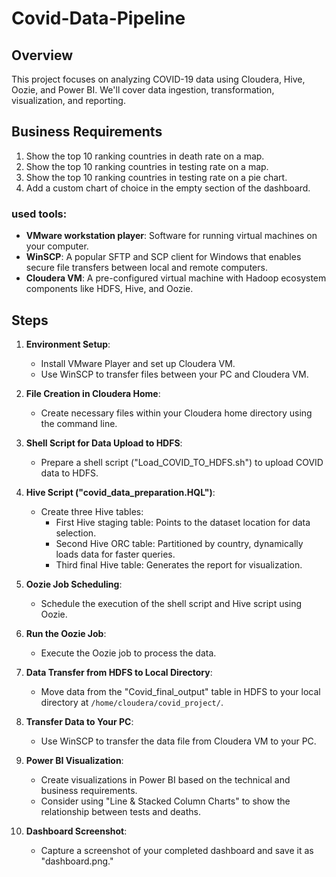 # Covid-Data-Pipeline

## Overview
This project focuses on analyzing COVID-19 data using Cloudera, Hive, Oozie, and Power BI. We'll cover data ingestion, transformation, visualization, and reporting.

## Business Requirements

1. Show the top 10 ranking countries in death rate on a map.
2. Show the top 10 ranking countries in testing rate on a map.
3. Show the top 10 ranking countries in testing rate on a pie chart.
4. Add a custom chart of choice in the empty section of the dashboard.


### used tools:
- **VMware workstation player**: Software for running virtual machines on your computer.
- **WinSCP**: A popular SFTP and SCP client for Windows that enables secure file transfers between local and remote computers.
- **Cloudera VM**: A pre-configured virtual machine with Hadoop ecosystem components like HDFS, Hive, and Oozie.

## Steps

1. **Environment Setup**:
   - Install VMware Player and set up Cloudera VM.
   - Use WinSCP to transfer files between your PC and Cloudera VM.

2. **File Creation in Cloudera Home**:
   - Create necessary files within your Cloudera home directory using the command line.

3. **Shell Script for Data Upload to HDFS**:
   - Prepare a shell script ("Load_COVID_TO_HDFS.sh") to upload COVID data to HDFS.

4. **Hive Script ("covid_data_preparation.HQL")**:
   - Create three Hive tables:
     - First Hive staging table: Points to the dataset location for data selection.
     - Second Hive ORC table: Partitioned by country, dynamically loads data for faster queries.
     - Third final Hive table: Generates the report for visualization.

5. **Oozie Job Scheduling**:
   - Schedule the execution of the shell script and Hive script using Oozie.

6. **Run the Oozie Job**:
   - Execute the Oozie job to process the data.

7. **Data Transfer from HDFS to Local Directory**:
   - Move data from the "Covid_final_output" table in HDFS to your local directory at `/home/cloudera/covid_project/`.

8. **Transfer Data to Your PC**:
   - Use WinSCP to transfer the data file from Cloudera VM to your PC.

9. **Power BI Visualization**:
   - Create visualizations in Power BI based on the technical and business requirements.
   - Consider using "Line & Stacked Column Charts" to show the relationship between tests and deaths.

10. **Dashboard Screenshot**:
    - Capture a screenshot of your completed dashboard and save it as "dashboard.png."
